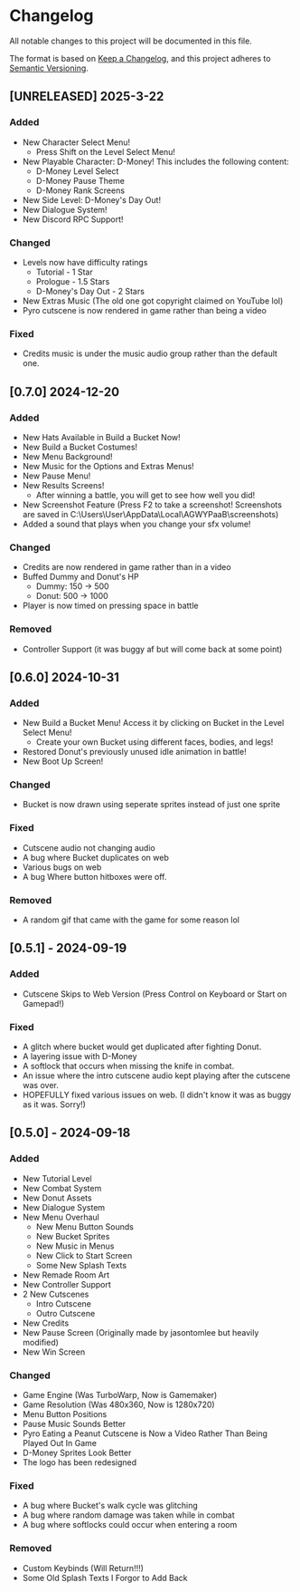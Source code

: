 # Changelog

All notable changes to this project will be documented in this file.

The format is based on [Keep a Changelog](https://keepachangelog.com/en/1.1.0/),
and this project adheres to [Semantic Versioning](https://semver.org/spec/v2.0.0.html).

## [UNRELEASED] 2025-3-22
### Added
- New Character Select Menu!
    - Press Shift on the Level Select Menu!
- New Playable Character: D-Money! This includes the following content:
    - D-Money Level Select
    - D-Money Pause Theme
    - D-Money Rank Screens
- New Side Level: D-Money's Day Out!
- New Dialogue System!
- New Discord RPC Support!
### Changed
- Levels now have difficulty ratings
    - Tutorial - 1 Star
    - Prologue - 1.5 Stars
    - D-Money's Day Out - 2 Stars
- New Extras Music (The old one got copyright claimed on YouTube lol)
- Pyro cutscene is now rendered in game rather than being a video
### Fixed
- Credits music is under the music audio group rather than the default one.

## [0.7.0] 2024-12-20
### Added
- New Hats Available in Build a Bucket Now!
- New Build a Bucket Costumes!
- New Menu Background!
- New Music for the Options and Extras Menus!
- New Pause Menu!
- New Results Screens!
    - After winning a battle, you will get to see how well you did!
- New Screenshot Feature (Press F2 to take a screenshot! Screenshots are saved in C:\Users\User\AppData\Local\AGWYPaaB\screenshots)
- Added a sound that plays when you change your sfx volume!
### Changed
- Credits are now rendered in game rather than in a video
- Buffed Dummy and Donut's HP
    - Dummy: 150 -> 500
    - Donut: 500 -> 1000
- Player is now timed on pressing space in battle
### Removed
- Controller Support (it was buggy af but will come back at some point)

## [0.6.0] 2024-10-31
### Added
- New Build a Bucket Menu! Access it by clicking on Bucket in the Level Select Menu!
    - Create your own Bucket using different faces, bodies, and legs!
- Restored Donut's previously unused idle animation in battle!
- New Boot Up Screen!
### Changed
- Bucket is now drawn using seperate sprites instead of just one sprite
### Fixed
- Cutscene audio not changing audio
- A bug where Bucket duplicates on web
- Various bugs on web
- A bug Where button hitboxes were off.
### Removed
- A random gif that came with the game for some reason lol

## [0.5.1] - 2024-09-19
### Added
- Cutscene Skips to Web Version (Press Control on Keyboard or Start on Gamepad!)
### Fixed
- A glitch where bucket would get duplicated after fighting Donut.
- A layering issue with D-Money
- A softlock that occurs when missing the knife in combat.
- An issue where the intro cutscene audio kept playing after the cutscene was over.
- HOPEFULLY fixed various issues on web. (I didn't know it was as buggy as it was. Sorry!)

## [0.5.0] - 2024-09-18
### Added
- New Tutorial Level
- New Combat System
- New Donut Assets
- New Dialogue System
- New Menu Overhaul
    - New Menu Button Sounds
    - New Bucket Sprites
    - New Music in Menus
    - New Click to Start Screen
    - Some New Splash Texts
- New Remade Room Art
- New Controller Support
- 2 New Cutscenes
    - Intro Cutscene
    - Outro Cutscene
- New Credits
- New Pause Screen (Originally made by jasontomlee but heavily modified)
- New Win Screen
### Changed
- Game Engine (Was TurboWarp, Now is Gamemaker)
- Game Resolution (Was 480x360, Now is 1280x720)
- Menu Button Positions
- Pause Music Sounds Better
- Pyro Eating a Peanut Cutscene is Now a Video Rather Than Being Played Out In Game
- D-Money Sprites Look Better
- The logo has been redesigned
### Fixed
- A bug where Bucket's walk cycle was glitching
- A bug where random damage was taken while in combat
- A bug where softlocks could occur when entering a room
### Removed
- Custom Keybinds (Will Return!!!)
- Some Old Splash Texts I Forgor to Add Back